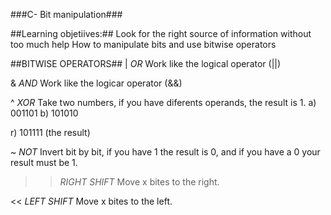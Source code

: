 ###C- Bit manipulation###

##Learning objetiives:##
Look for the right source of information without too much help
How to manipulate bits and use bitwise operators

##BITWISE OPERATORS##
 | *OR*
 Work like the logical operator (||)

 & *AND*
 Work like the logicar operator (&&)

 ^ *XOR*
 Take two numbers, if you have diferents operands, the result is 1.
 a)  001101
 b)  101010
 
 r)  101111 (the result)
 

 ~ *NOT*
 Invert bit by bit, if you have 1 the result is 0, and if you have a 0 your result must be 1.


 >> *RIGHT SHIFT*
Move x bites to the right.

 << *LEFT SHIFT*
Move x bites to the left.

